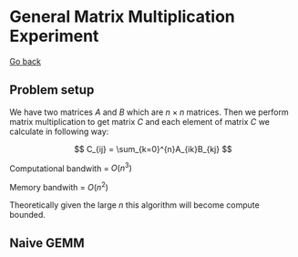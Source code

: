 # General Matrix Multiplication Experiment

[Go back](../../../README.md#experiments)

## Problem setup

We have two matrices $A$ and $B$ which are $n \times n$ matrices. Then we perform matrix multiplication to get matrix $C$ and each element of matrix $C$ we calculate in following way:

$$
C_{ij} = \sum_{k=0}^{n}A_{ik}B_{kj} 
$$

Computational bandwith = $O(n^3)$

Memory bandwith = $O(n^2)$

Theoretically given the large $n$ this algorithm will become compute bounded.

## Naive GEMM

